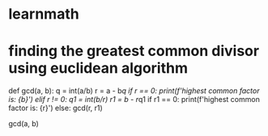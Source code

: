 # learnmath
# finding the greatest common divisor using euclidean algorithm


def gcd(a, b):
    q = int(a/b)
    r = a - b*q
    if r == 0:
        print(f'highest common factor is: {b}')
    elif r != 0:
        q1 = int(b/r)
        r1 = b - r*q1
        if r1 == 0:
            print(f'highest common factor is: {r}')
        else:
            gcd(r, r1)


gcd(a, b)
